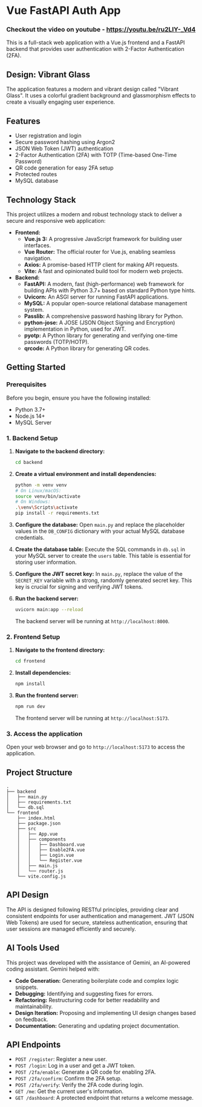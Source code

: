 # Vue FastAPI Auth App
### Checkout the video on youtube - https://youtu.be/ru2LIY-_Vd4
This is a full-stack web application with a Vue.js frontend and a FastAPI backend that provides user authentication with 2-Factor Authentication (2FA).

## Design: Vibrant Glass

The application features a modern and vibrant design called "Vibrant Glass". It uses a colorful gradient background and glassmorphism effects to create a visually engaging user experience.

## Features

*   User registration and login
*   Secure password hashing using Argon2
*   JSON Web Token (JWT) authentication
*   2-Factor Authentication (2FA) with TOTP (Time-based One-Time Password)
*   QR code generation for easy 2FA setup
*   Protected routes
*   MySQL database

## Technology Stack

This project utilizes a modern and robust technology stack to deliver a secure and responsive web application:

*   **Frontend:**
    *   **Vue.js 3:** A progressive JavaScript framework for building user interfaces.
    *   **Vue Router:** The official router for Vue.js, enabling seamless navigation.
    *   **Axios:** A promise-based HTTP client for making API requests.
    *   **Vite:** A fast and opinionated build tool for modern web projects.
*   **Backend:**
    *   **FastAPI:** A modern, fast (high-performance) web framework for building APIs with Python 3.7+ based on standard Python type hints.
    *   **Uvicorn:** An ASGI server for running FastAPI applications.
    *   **MySQL:** A popular open-source relational database management system.
    *   **Passlib:** A comprehensive password hashing library for Python.
    *   **python-jose:** A JOSE (JSON Object Signing and Encryption) implementation in Python, used for JWT.
    *   **pyotp:** A Python library for generating and verifying one-time passwords (TOTP/HOTP).
    *   **qrcode:** A Python library for generating QR codes.

## Getting Started

### Prerequisites

Before you begin, ensure you have the following installed:

*   Python 3.7+
*   Node.js 14+
*   MySQL Server

### 1. Backend Setup

1.  **Navigate to the backend directory:**
    ```bash
    cd backend
    ```

2.  **Create a virtual environment and install dependencies:**
    ```bash
    python -m venv venv
    # On Linux/macOS:
    source venv/bin/activate
    # On Windows:
    .\venv\Scripts\activate
    pip install -r requirements.txt
    ```

3.  **Configure the database:**
    Open `main.py` and replace the placeholder values in the `DB_CONFIG` dictionary with your actual MySQL database credentials.

4.  **Create the database table:**
    Execute the SQL commands in `db.sql` in your MySQL server to create the `users` table. This table is essential for storing user information.

5.  **Configure the JWT secret key:**
    In `main.py`, replace the value of the `SECRET_KEY` variable with a strong, randomly generated secret key. This key is crucial for signing and verifying JWT tokens.

6.  **Run the backend server:**
    ```bash
    uvicorn main:app --reload
    ```
    The backend server will be running at `http://localhost:8000`.

### 2. Frontend Setup

1.  **Navigate to the frontend directory:**
    ```bash
    cd frontend
    ```

2.  **Install dependencies:**
    ```bash
    npm install
    ```

3.  **Run the frontend server:**
    ```bash
    npm run dev
    ```
    The frontend server will be running at `http://localhost:5173`.

### 3. Access the application

Open your web browser and go to `http://localhost:5173` to access the application.

## Project Structure

```
.
├── backend
│   ├── main.py
│   ├── requirements.txt
│   └── db.sql
└── frontend
    ├── index.html
    ├── package.json
    ├── src
    │   ├── App.vue
    │   ├── components
    │   │   ├── Dashboard.vue
    │   │   ├── Enable2FA.vue
    │   │   ├── Login.vue
    │   │   └── Register.vue
    │   ├── main.js
    │   └── router.js
    └── vite.config.js
```

## API Design

The API is designed following RESTful principles, providing clear and consistent endpoints for user authentication and management. JWT (JSON Web Tokens) are used for secure, stateless authentication, ensuring that user sessions are managed efficiently and securely.

## AI Tools Used

This project was developed with the assistance of Gemini, an AI-powered coding assistant. Gemini helped with:

*   **Code Generation:** Generating boilerplate code and complex logic snippets.
*   **Debugging:** Identifying and suggesting fixes for errors.
*   **Refactoring:** Restructuring code for better readability and maintainability.
*   **Design Iteration:** Proposing and implementing UI design changes based on feedback.
*   **Documentation:** Generating and updating project documentation.

## API Endpoints

*   `POST /register`: Register a new user.
*   `POST /login`: Log in a user and get a JWT token.
*   `POST /2fa/enable`: Generate a QR code for enabling 2FA.
*   `POST /2fa/confirm`: Confirm the 2FA setup.
*   `POST /2fa/verify`: Verify the 2FA code during login.
*   `GET /me`: Get the current user's information.
*   `GET /dashboard`: A protected endpoint that returns a welcome message.
